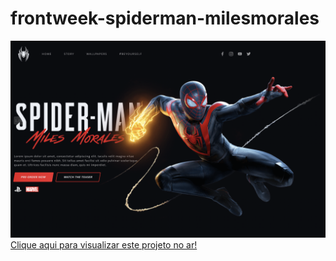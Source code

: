# frontweek-spiderman-milesmorales
<img src="https://github.com/tatmorenno/frontweek-spiderman-milesmorales/blob/master/img/miles-morales-cover.png" width="900"><br>
[Clique aqui para visualizar este projeto no ar!]( https://tatmorenno.github.io/frontweek-spiderman-milesmorales/)
